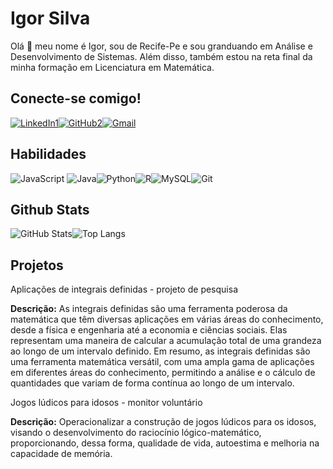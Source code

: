 # Igor Silva
Olá 👋 meu nome é Igor, sou de Recife-Pe e sou granduando em Análise e Desenvolvimento de Sistemas. Além disso, também estou na reta final da minha formação em Licenciatura em Matemática. 
## Conecte-se comigo!
[![LinkedIn1](https://img.shields.io/badge/LinkedIn-0077B5?style=for-the-badge&logo=linkedin&logoColor=white)](https://www.linkedin.com/in/igoresilva/)[![GitHub2](https://img.shields.io/badge/GitHub-100000?style=for-the-badge&logo=github&logoColor=white)](https://github.com/igoreds)[![Gmail](https://img.shields.io/badge/Gmail-333333?style=for-the-badge&logo=gmail&logoColor=red)](mailto:Igoreds1999@gmail.com) 

## Habilidades 
![JavaScript](https://img.shields.io/badge/JavaScript-F7DF1E?style=for-the-badge&logo=javascript&logoColor=black) ![Java](https://img.shields.io/badge/java-%23ED8B00.svg?style=for-the-badge&logo=openjdk&logoColor=white)![Python](https://img.shields.io/badge/python-3670A0?style=for-the-badge&logo=python&logoColor=ffdd54)![R](https://img.shields.io/badge/R-276DC3?style=for-the-badge&logo=r&logoColor=white)![MySQL](https://img.shields.io/badge/MySQL-00000F?style=for-the-badge&logo=mysql&logoColor=white)![Git](https://img.shields.io/badge/GIT-E44C30?style=for-the-badge&logo=git&logoColor=white)

## Github Stats
![GitHub Stats](https://github-readme-stats.vercel.app/api?username=igoreds&theme=transparent&bg_color=000&border_color=30A3DC&show_icons=true&icon_color=30A3DC&title_color=E94D5F&text_color=FFF)![Top Langs](https://github-readme-stats-git-masterrstaa-rickstaa.vercel.app/api/top-langs/?username=igoreds&bg_color=000&border_color=30A3DC&title_color=E94D5F&text_color=FFF)
## Projetos 
Aplicações de integrais definidas - projeto de pesquisa

**Descrição:** As integrais definidas são uma ferramenta poderosa da matemática que têm diversas aplicações em várias áreas do conhecimento, desde a física e engenharia até a economia e ciências sociais. Elas representam uma maneira de calcular a acumulação total de uma grandeza ao longo de um intervalo definido. Em resumo, as integrais definidas são uma ferramenta matemática versátil, com uma ampla gama de aplicações em diferentes áreas do conhecimento, permitindo a análise e o cálculo de quantidades que variam de forma contínua ao longo de um intervalo.

Jogos lúdicos para idosos - monitor voluntário 

**Descrição:** Operacionalizar a construção de jogos lúdicos para os idosos, visando o desenvolvimento do raciocínio lógico-matemático, proporcionando, dessa forma, qualidade de vida, autoestima e melhoria na capacidade de memória.
